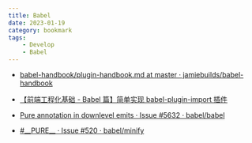 ```yaml
---
title: Babel
date: 2023-01-19
category: bookmark
tags:
    - Develop
    - Babel
---
```


- [babel-handbook/plugin-handbook.md at master · jamiebuilds/babel-handbook](https://github.com/jamiebuilds/babel-handbook/blob/master/translations/zh-Hans/plugin-handbook.md)

- [【前端工程化基础 - Babel 篇】简单实现 babel-plugin-import 插件](https://juejin.cn/post/6905708824703795214)

- [Pure annotation in downlevel emits · Issue #5632 · babel/babel](https://github.com/babel/babel/issues/5632)

- [#\_\_PURE\_\_ · Issue #520 · babel/minify](https://github.com/babel/minify/issues/520)
